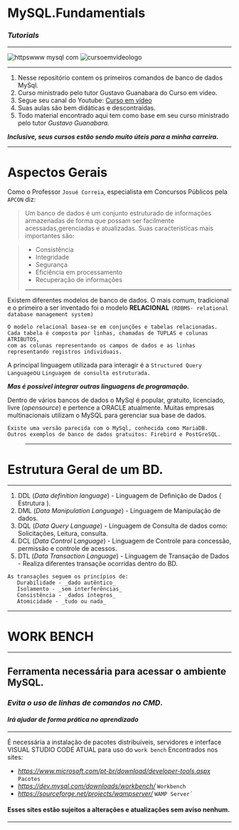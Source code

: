 # MySQL.Fundamentials
### _Tutorials_
***
 
![httpswww mysql com](https://github.com/userdanixdev/MySQL.Fundamentials/assets/132594952/b5848927-614c-4ce7-89cc-e954fa9cd242)
![cursoemvideologo](https://github.com/userdanixdev/MySQL.Fundamentials/assets/132594952/9fa53666-4278-4eb3-ae62-73171d297cba)

 ***

1. Nesse repositório contem os primeiros comandos de banco de dados MySql.
1. Curso ministrado pelo tutor Gustavo Guanabara do Curso em vídeo.
1. Segue seu canal do Youtube: [Curso em vídeo](https://www.youtube.com/watch?v=Ofktsne-utM)
1. Suas aulas são bem didáticas e descontraídas. 
1. Todo material encontrado aqui tem como base em seu curso ministrado pelo tutor _Gustavo Guanabara._

_**Inclusive, seus cursos estão sendo muito úteis para a minha carreira.**_
***

# Aspectos Gerais 

Como o Professor `Josué Correia`, especialista em Concursos Públicos pela `APCON` diz:

> Um banco de dados é um conjunto estruturado de informações armazenadas de forma que possam ser facilmente acessadas,gerenciadas e  atualizadas. Suas características mais importantes são:

> * Consistência
> * Integridade
> * Segurança
> * Eficiência em processamento
> * Recuperação de informações 
> ***

Existem diferentes modelos de banco de dados. O mais comum, tradicional e o primeiro a ser inventado foi o modelo **RELACIONAL** `(RDBMS- relational database management system)`

```
O modelo relacional basea-se em conjunções e tabelas relacionadas. 
Cada tabela é composta por linhas, chamadas de TUPLAS e colunas ATRIBUTOS, 
com as colunas representando os campos de dados e as linhas representando registros individuais.
```

A principal linguagem utilizada para interagir é a `Structured Query Language`ou `Linguagem de consulta estruturada.`

**_Mas é possível integrar outras linguagens de programação._**

Dentro de vários bancos de dados o MySql é popular, gratuito, licenciado, livre (_opensource_) e pertence a ORACLE atualmente.
Muitas empresas multinacionais utilizam o MySQL para gerenciar sua base de dados.

```
Existe uma versão parecida com o MySql, conhecida como MariaDB.
Outros exemplos de banco de dados gratuitos: Firebird e PostGreSQL.
```
> ***
# Estrutura Geral de um BD.
***

1. DDL (_Data definition language_) - Linguagem de Definição de Dados ( Estrutura ).
1. DML (_Data Manipulation Language_) - Linguagem de Manipulação de dados.
1. DQL (_Data Query Language_) - Linguagem de Consulta de dados como: Solicitações, Leitura, consulta. 
1. DCL (_Data Control Language_) - Linguagem de Controle para concessão, permissão e controle de acessos.
1. DTL (_Data Transaction Language_) - Linguagem de Transação de Dados - Realiza diferentes transaçõe ocorridas dentro do BD.

```
As transações seguem os princípios de:
   Durabilidade - _dado autêntico_  
   Isolamento - _sem interferências_
   Consistência - _dados íntegros_ 
   Atomicidade - _tudo ou nada_ 
  ```
  ***
  # WORK BENCH 
  ***
  ## Ferramenta necessária para acessar o ambiente MySQL.
  ### _Evita o uso de linhas de comandos no CMD_.
  #### **_Irá ajudar de forma prática no aprendizado_**
  ***
  É necessária a instalação de pacotes distribuíveis, servidores e interface VISUAL STUDIO CODE ATUAL para uso do `work bench`
  Encontrados nos sites:
  * _https://www.microsoft.com/pt-br/download/developer-tools.aspx_ `Pacotes`
  * _https://dev.mysql.com/downloads/workbench/_ `Workbench`
  * _https://sourceforge.net/projects/wampserver/_  `WAMP Server´`
  
   #### Esses sites estão sujeitos a alterações e atualizações sem aviso nenhum.
   ***
   
